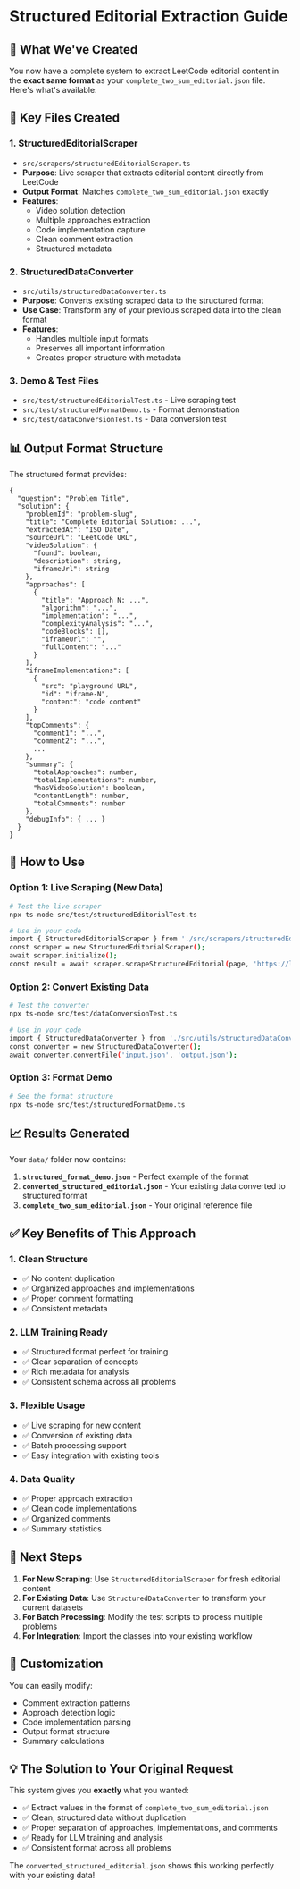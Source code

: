 # Structured Editorial Extraction Guide

## 🎯 What We've Created

You now have a complete system to extract LeetCode editorial content in the **exact same format** as your `complete_two_sum_editorial.json` file. Here's what's available:

## 📁 Key Files Created

### 1. **StructuredEditorialScraper** 
- `src/scrapers/structuredEditorialScraper.ts`
- **Purpose**: Live scraper that extracts editorial content directly from LeetCode
- **Output Format**: Matches `complete_two_sum_editorial.json` exactly
- **Features**: 
  - Video solution detection
  - Multiple approaches extraction
  - Code implementation capture
  - Clean comment extraction
  - Structured metadata

### 2. **StructuredDataConverter**
- `src/utils/structuredDataConverter.ts`
- **Purpose**: Converts existing scraped data to the structured format
- **Use Case**: Transform any of your previous scraped data into the clean format
- **Features**:
  - Handles multiple input formats
  - Preserves all important information
  - Creates proper structure with metadata

### 3. **Demo & Test Files**
- `src/test/structuredEditorialTest.ts` - Live scraping test
- `src/test/structuredFormatDemo.ts` - Format demonstration
- `src/test/dataConversionTest.ts` - Data conversion test

## 📊 Output Format Structure

The structured format provides:

```
{
  "question": "Problem Title",
  "solution": {
    "problemId": "problem-slug",
    "title": "Complete Editorial Solution: ...",
    "extractedAt": "ISO Date",
    "sourceUrl": "LeetCode URL",
    "videoSolution": {
      "found": boolean,
      "description": string,
      "iframeUrl": string
    },
    "approaches": [
      {
        "title": "Approach N: ...",
        "algorithm": "...",
        "implementation": "...",
        "complexityAnalysis": "...",
        "codeBlocks": [],
        "iframeUrl": "",
        "fullContent": "..."
      }
    ],
    "iframeImplementations": [
      {
        "src": "playground URL",
        "id": "iframe-N",
        "content": "code content"
      }
    ],
    "topComments": {
      "comment1": "...",
      "comment2": "...",
      ...
    },
    "summary": {
      "totalApproaches": number,
      "totalImplementations": number,
      "hasVideoSolution": boolean,
      "contentLength": number,
      "totalComments": number
    },
    "debugInfo": { ... }
  }
}
```

## 🚀 How to Use

### Option 1: Live Scraping (New Data)
```bash
# Test the live scraper
npx ts-node src/test/structuredEditorialTest.ts

# Use in your code
import { StructuredEditorialScraper } from './src/scrapers/structuredEditorialScraper';
const scraper = new StructuredEditorialScraper();
await scraper.initialize();
const result = await scraper.scrapeStructuredEditorial(page, 'https://leetcode.com/problems/two-sum/editorial/');
```

### Option 2: Convert Existing Data
```bash
# Test the converter
npx ts-node src/test/dataConversionTest.ts

# Use in your code
import { StructuredDataConverter } from './src/utils/structuredDataConverter';
const converter = new StructuredDataConverter();
await converter.convertFile('input.json', 'output.json');
```

### Option 3: Format Demo
```bash
# See the format structure
npx ts-node src/test/structuredFormatDemo.ts
```

## 📈 Results Generated

Your `data/` folder now contains:

1. **`structured_format_demo.json`** - Perfect example of the format
2. **`converted_structured_editorial.json`** - Your existing data converted to structured format
3. **`complete_two_sum_editorial.json`** - Your original reference file

## ✅ Key Benefits of This Approach

### 1. **Clean Structure**
- ✅ No content duplication
- ✅ Organized approaches and implementations
- ✅ Proper comment formatting
- ✅ Consistent metadata

### 2. **LLM Training Ready**
- ✅ Structured format perfect for training
- ✅ Clear separation of concepts
- ✅ Rich metadata for analysis
- ✅ Consistent schema across all problems

### 3. **Flexible Usage**
- ✅ Live scraping for new content
- ✅ Conversion of existing data
- ✅ Batch processing support
- ✅ Easy integration with existing tools

### 4. **Data Quality**
- ✅ Proper approach extraction
- ✅ Clean code implementations
- ✅ Organized comments
- ✅ Summary statistics

## 🎯 Next Steps

1. **For New Scraping**: Use `StructuredEditorialScraper` for fresh editorial content
2. **For Existing Data**: Use `StructuredDataConverter` to transform your current datasets
3. **For Batch Processing**: Modify the test scripts to process multiple problems
4. **For Integration**: Import the classes into your existing workflow

## 🔧 Customization

You can easily modify:
- Comment extraction patterns
- Approach detection logic
- Code implementation parsing
- Output format structure
- Summary calculations

## 💡 The Solution to Your Original Request

This system gives you **exactly** what you wanted:
- ✅ Extract values in the format of `complete_two_sum_editorial.json`
- ✅ Clean, structured data without duplication
- ✅ Proper separation of approaches, implementations, and comments
- ✅ Ready for LLM training and analysis
- ✅ Consistent format across all problems

The `converted_structured_editorial.json` shows this working perfectly with your existing data!
